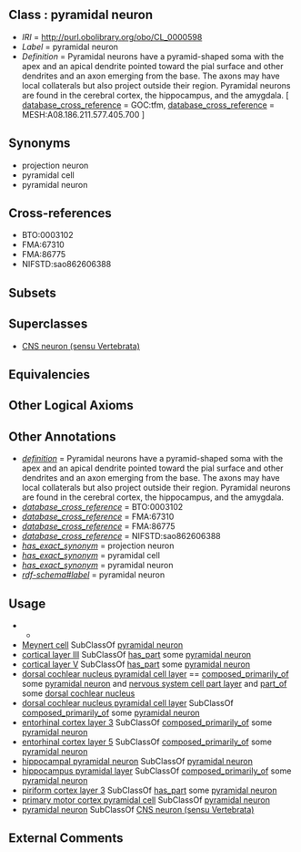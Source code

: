 
## Class : pyramidal neuron

 * *IRI* = http://purl.obolibrary.org/obo/CL_0000598
 * *Label* = pyramidal neuron
 * *Definition* = Pyramidal neurons have a pyramid-shaped soma with the apex and an apical dendrite pointed toward the pial surface and other dendrites and an axon emerging from the base. The axons may have local collaterals but also project outside their  region. Pyramidal neurons are found in the cerebral cortex, the hippocampus, and the amygdala. [ [database_cross_reference](../../ef/oboInOwl#hasDbXref.md) = GOC:tfm, [database_cross_reference](../../ef/oboInOwl#hasDbXref.md) = MESH:A08.186.211.577.405.700 ]

## Synonyms

 * projection neuron
 * pyramidal cell
 * pyramidal neuron

## Cross-references

 * BTO:0003102
 * FMA:67310
 * FMA:86775
 * NIFSTD:sao862606388

## Subsets


## Superclasses

 * [CNS neuron (sensu Vertebrata)](../../CL/17/CL_0000117.md)

## Equivalencies


## Other Logical Axioms


## Other Annotations

 * *[definition](../../IAO/15/IAO_0000115.md)* = Pyramidal neurons have a pyramid-shaped soma with the apex and an apical dendrite pointed toward the pial surface and other dendrites and an axon emerging from the base. The axons may have local collaterals but also project outside their  region. Pyramidal neurons are found in the cerebral cortex, the hippocampus, and the amygdala.
 * *[database_cross_reference](../../ef/oboInOwl#hasDbXref.md)* = BTO:0003102
 * *[database_cross_reference](../../ef/oboInOwl#hasDbXref.md)* = FMA:67310
 * *[database_cross_reference](../../ef/oboInOwl#hasDbXref.md)* = FMA:86775
 * *[database_cross_reference](../../ef/oboInOwl#hasDbXref.md)* = NIFSTD:sao862606388
 * *[has_exact_synonym](../../ym/oboInOwl#hasExactSynonym.md)* = projection neuron
 * *[has_exact_synonym](../../ym/oboInOwl#hasExactSynonym.md)* = pyramidal cell
 * *[has_exact_synonym](../../ym/oboInOwl#hasExactSynonym.md)* = pyramidal neuron
 * *[rdf-schema#label](../../el/rdf-schema#label.md)* = pyramidal neuron

## Usage

 * -
 * [Meynert cell](../../CL/56/CL_2000056.md) SubClassOf [pyramidal neuron](../../CL/98/CL_0000598.md)
 * [cortical layer III](../../UBERON/92/UBERON_0005392.md) SubClassOf [has_part](../../BFO/51/BFO_0000051.md) some [pyramidal neuron](../../CL/98/CL_0000598.md)
 * [cortical layer V](../../UBERON/94/UBERON_0005394.md) SubClassOf [has_part](../../BFO/51/BFO_0000051.md) some [pyramidal neuron](../../CL/98/CL_0000598.md)
 * [dorsal cochlear nucleus pyramidal cell layer](../../UBERON/20/UBERON_0022320.md) == [composed_primarily_of](../../RO/73/RO_0002473.md) some [pyramidal neuron](../../CL/98/CL_0000598.md) and [nervous system cell part layer](../../UBERON/03/UBERON_0022303.md) and [part_of](../../BFO/50/BFO_0000050.md) some [dorsal cochlear nucleus](../../UBERON/29/UBERON_0002829.md)
 * [dorsal cochlear nucleus pyramidal cell layer](../../UBERON/20/UBERON_0022320.md) SubClassOf [composed_primarily_of](../../RO/73/RO_0002473.md) some [pyramidal neuron](../../CL/98/CL_0000598.md)
 * [entorhinal cortex layer 3](../../UBERON/27/UBERON_0022327.md) SubClassOf [composed_primarily_of](../../RO/73/RO_0002473.md) some [pyramidal neuron](../../CL/98/CL_0000598.md)
 * [entorhinal cortex layer 5](../../UBERON/25/UBERON_0022325.md) SubClassOf [composed_primarily_of](../../RO/73/RO_0002473.md) some [pyramidal neuron](../../CL/98/CL_0000598.md)
 * [hippocampal pyramidal neuron](../../CL/71/CL_1001571.md) SubClassOf [pyramidal neuron](../../CL/98/CL_0000598.md)
 * [hippocampus pyramidal layer](../../UBERON/13/UBERON_0002313.md) SubClassOf [composed_primarily_of](../../RO/73/RO_0002473.md) some [pyramidal neuron](../../CL/98/CL_0000598.md)
 * [piriform cortex layer 3](../../UBERON/83/UBERON_0014283.md) SubClassOf [has_part](../../BFO/51/BFO_0000051.md) some [pyramidal neuron](../../CL/98/CL_0000598.md)
 * [primary motor cortex pyramidal cell](../../CL/49/CL_2000049.md) SubClassOf [pyramidal neuron](../../CL/98/CL_0000598.md)
 * [pyramidal neuron](../../CL/98/CL_0000598.md) SubClassOf [CNS neuron (sensu Vertebrata)](../../CL/17/CL_0000117.md)

## External Comments

